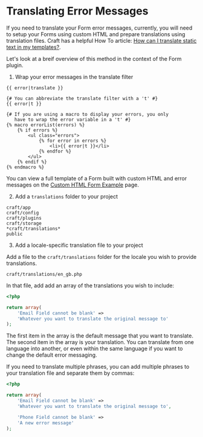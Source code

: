 # Translating Error Messages

If you need to translate your Form error messages, currently, you will need to setup your Forms using custom HTML and prepare translations using translation files.  Craft has a helpful How To article: [How can I translate static text in my templates?](http://buildwithcraft.com/help/static-translations).

Let's look at a breif overview of this method in the context of the Form plugin.

1) Wrap your error messages in the translate filter

``` twig
{{ error|translate }}

{# You can abbreviate the translate filter with a 't' #}
{{ error|t }}

{# If you are using a macro to display your errors, you only
   have to wrap the error variable in a 't' #}
{% macro errorList(errors) %}
	{% if errors %}
		<ul class="errors">
			{% for error in errors %}
				<li>{{ error|t }}</li>
			{% endfor %}
		</ul>
	{% endif %}
{% endmacro %}
```

You can view a full template of a Form built with custom HTML and error messages on the [Custom HTML Form Example](http://sprout.barrelstrengthdesign.com/craft-plugins/forms/docs/examples/custom-html) page.

2) Add a `translations` folder to your project

``` text
craft/app
craft/config
craft/plugins
craft/storage
*craft/translations*
public
```

3) Add a locale-specific translation file to your project

Add a file to the `craft/translations` folder for the locale you wish to provide translations.

``` text
craft/translations/en_gb.php
```

In that file, add add an array of the translations you wish to include:

``` php
<?php

return array(
	'Email Field cannot be blank' => 
	'Whatever you want to translate the original message to'
);
```

The first item in the array is the default message that you want to translate.  The second item in the array is your translation.  You can translate from one language into another, or even within the same language if you want to change the default error messaging.

If you need to translate multiple phrases, you can add multiple phrases to your translation file and separate them by commas:

``` php
<?php

return array(
	'Email Field cannot be blank' => 
	'Whatever you want to translate the original message to',

	'Phone Field cannot be blank' => 
	'A new error message'
);
```